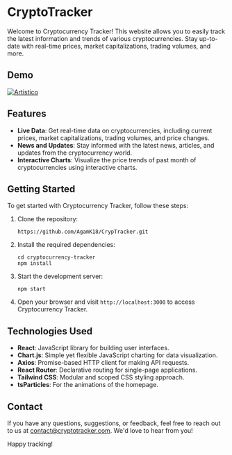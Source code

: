 # CryptoTracker

Welcome to Cryptocurrency Tracker! This website allows you to easily track the latest information and trends of various cryptocurrencies. Stay up-to-date with real-time prices, market capitalizations, trading volumes, and more.

## Demo
[![Artistico](https://img.youtube.com/vi/2_del9FdLb8/0.jpg)](https://www.youtube.com/watch?v=2_del9FdLb8)

## Features

- **Live Data**: Get real-time data on cryptocurrencies, including current prices, market capitalizations, trading volumes, and price changes.
- **News and Updates**: Stay informed with the latest news, articles, and updates from the cryptocurrency world.
- **Interactive Charts**: Visualize the price trends of past month of cryptocurrencies using interactive charts.

## Getting Started

To get started with Cryptocurrency Tracker, follow these steps:

1. Clone the repository:

   ```
   https://github.com/AgamK18/CrypTracker.git
   ```

2. Install the required dependencies:

   ```
   cd cryptocurrency-tracker
   npm install
   ```
3. Start the development server:

   ```
   npm start
   ```

4. Open your browser and visit `http://localhost:3000` to access Cryptocurrency Tracker.

## Technologies Used

- **React**: JavaScript library for building user interfaces.
- **Chart.js**: Simple yet flexible JavaScript charting for data visualization.
- **Axios**: Promise-based HTTP client for making API requests.
- **React Router**: Declarative routing for single-page applications.
- **Tailwind CSS**: Modular and scoped CSS styling approach.
- **tsParticles**: For the animations of the homepage.

## Contact

If you have any questions, suggestions, or feedback, feel free to reach out to us at [contact@cryptotracker.com](mailto:contact@cryptotracker.com). We'd love to hear from you!

Happy tracking!
